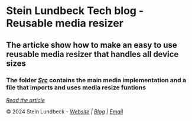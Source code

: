 # Stein Lundbeck Tech blog - Reusable media resizer

## The articke show how to make an easy to use reusable media resizer that handles all device sizes

### The folder *[Src](https://github.com/SteinLundbeckTech/blog.Media/tree/main/Src)* contains the main media implementation and a file that imports and uses media resize funtions

*[Read the article](https://blog.sltech.no/Stein/Article/2)*

&copy; 2024 Stein Lundbeck - *[Website](https://sltech.no) | [Blog](https://blog.sltech.no) | [Email](mailto:stein@sltech.no)*
